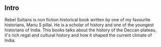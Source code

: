 


## Intro ##

Rebel Sultans is non fiction historical book written by one of my favourite historians, Manu S pillai. He is a scholar of history and one of the youngest historians of India. This books talks about the history of the Deccan plateau, it's rich regal and cultural history and how it shaped the current climate of India. 



